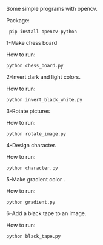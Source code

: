 Some simple programs with opencv.

Package:

``` pip install opencv-python```


1-Make chess board


How to run:

```python chess_board.py ```

2-Invert dark and light colors.


How to run:

```python invert_black_white.py ```

3-Rotate pictures


How to run:

```python rotate_image.py ```

4-Design character.


How to run:

```python character.py ```

5-Make gradient color .


How to run:

```python gradient.py ```


6-Add a black tape to an image.


How to run:

```python black_tape.py ```


